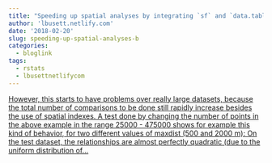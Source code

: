 ```yaml
---
title: "Speeding up spatial analyses by integrating `sf` and `data.table`"
author: 'lbusett.netlify.com'
date: '2018-02-20'
slug: speeding-up-spatial-analyses-b
categories:
  - bloglink
tags:
  - rstats
  - lbusettnetlifycom
---
```


[However, this starts to have problems over really large datasets, because the total number of comparisons to be done still rapidly increase besides the use of spatial indexes. A test done by changing the number of points in the above example in the range 25000 - 475000 shows for example this kind of behavior, for two different values of maxdist (500 and 2000 m): On the test dataset, the relationships are almost perfectly quadratic (due to the uniform distribution of...<click to read more>](https://lbusett.netlify.com/post/speeding-up-spatial-analyses-by-integrating-sf-and-data-table-a-test-case/)

